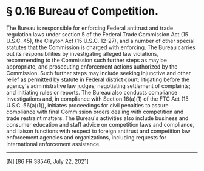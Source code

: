 # § 0.16   Bureau of Competition.

The Bureau is responsible for enforcing Federal antitrust and trade regulation laws under section 5 of the Federal Trade Commission Act (15 U.S.C. 45), the Clayton Act (15 U.S.C. 12-27), and a number of other special statutes that the Commission is charged with enforcing. The Bureau carries out its responsibilities by investigating alleged law violations, recommending to the Commission such further steps as may be appropriate, and prosecuting enforcement actions authorized by the Commission. Such further steps may include seeking injunctive and other relief as permitted by statute in Federal district court; litigating before the agency's administrative law judges; negotiating settlement of complaints; and initiating rules or reports. The Bureau also conducts compliance investigations and, in compliance with Section 16(a)(1) of the FTC Act (15 U.S.C. 56(a)(1)), initiates proceedings for civil penalties to assure compliance with final Commission orders dealing with competition and trade restraint matters. The Bureau's activities also include business and consumer education and staff advice on competition laws and compliance, and liaison functions with respect to foreign antitrust and competition law enforcement agencies and organizations, including requests for international enforcement assistance.



---

[N] [86 FR 38546, July 22, 2021]








